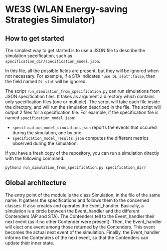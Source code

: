 # WE3S (WLAN Energy-saving Strategies Simulator)

## How to get started
The simplest way to get started is to use a JSON file to describe the simulation specification, such as `specification_dir/specification_model.json`.

In this file, all the possible fields are present, but they will be ignored when not necessary. For example, if a STA indicates `"use DL slot":false`, then the field named `DL slot` will be ignored.

The script `run_simulation_from_specification.py` can run simulations from JSON specification files.
It takes as argument a directory which contains only specification files (one or multiple).
The script will take each file inside the directory, and will run the simulation described in the file.
The script will output 2 files for a specification file. For example, if the specification file is named `specification_model.json`:
+ `specification_model_simulation.json` reports the events that occured during the simulation, one by one.
+ `specification_model_results.json` computes the different metrics observed during the simulation.

If you have a fresh copy of the repository, you can run a simulation directly with the following command:
```
python3 run_simulation_from_specification.py specification_dir/
```

## Global architecture

The entry point of the module is the class Simulation, in the file of the same name. It gathers the specifications and follows them to the concerned classes.
It also creates and operates the Event_handler.
Basically, a simulation is a circle between the Event_handler and the different Contenders (AP and STA).
The Contenders tell to the Event_handler their next event (as if no other Contender were present).
Then, the Event_handler will elect one event among those returned by the Contenders. This event becomes the actual next event of the simulation.
Finallly, the Event_handler informs the Contenders of the next event, so that the Contenders can update their inner state.
